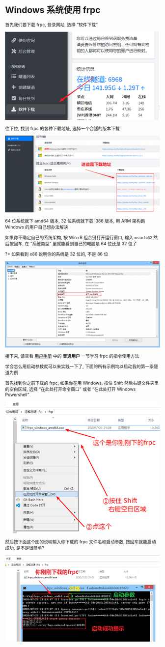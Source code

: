 # Windows 系统使用 frpc

首先我们要下载 frpc, 登录网站, 选择 “软件下载”

![](_images/image-1.png)

往下拉, 找到 frpc 的各种下载地址, 选择一个合适的版本下载

![](_images/image-2.png)

64 位系统就下 amd64 版本, 32 位系统就下载 i386 版本, 用 ARM 架构跑 Windows 的用户自己想办法解决

如果你不确定自己的系统架构, 按 Win+R 组合键打开运行窗口, 输入 `msinfo32` 然后按回车, 在 “系统类型” 里就能看到自己的电脑是 64 位还是 32 位了

?> 如果看到 x86 说明你的系统是 32 位的, 不是 86 位

![](_images/image-3.png)

接下来, 请查看 [用户手册](/frpc/manual#普通用户) 中的 **普通用户** 一节学习 frpc 的指令使用方法

学会怎么用启动参数就可以来实践一下了, 下面的所有示例均以启动我的第一条隧道为例

首先找到你之前下载的 frpc, 如果你在用 Windows, 按住 Shift 然后右键文件夹里的空白区域, 选择 “在此处打开命令窗口” 或者 “在此处打开 Windows Powershell”

![](_images/image-10.png)

然后按下面这个图的说明输入你下载的 frpc 文件名和启动参数, 按回车就能启动成功, 是不是很简单?

![](_images/image-11.png)

